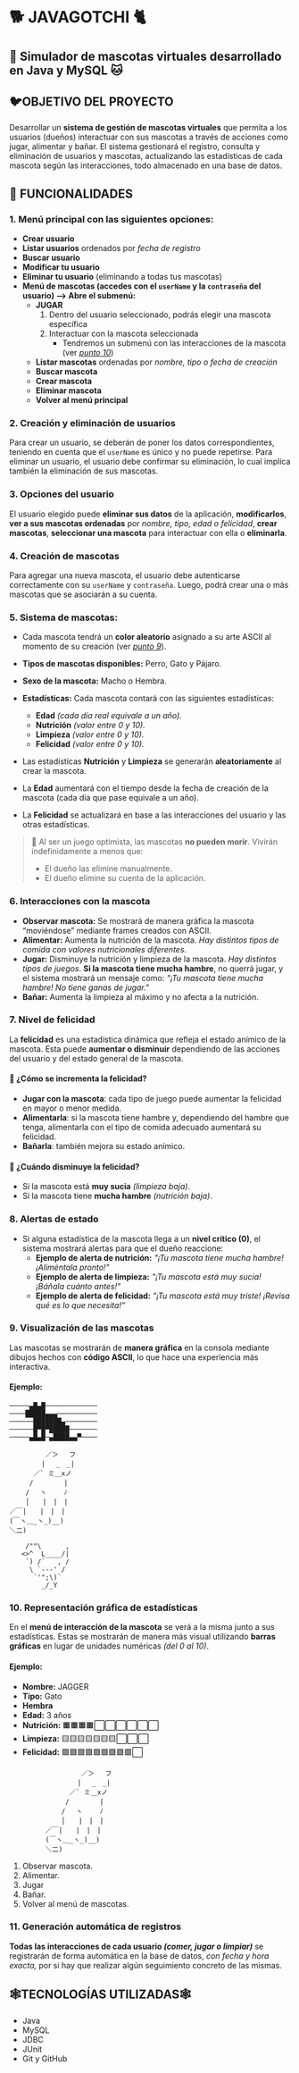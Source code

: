 # 🐕 JAVAGOTCHI 🐈
## 🐶 Simulador de mascotas virtuales desarrollado en Java y MySQL 🐱

## 🐦OBJETIVO DEL PROYECTO 
Desarrollar un **sistema de gestión de mascotas virtuales** que permita a los usuarios (dueños) 
interactuar con sus mascotas a través de acciones como jugar, alimentar y bañar. El sistema
gestionará el registro, consulta y eliminación de usuarios y mascotas, actualizando las estadísticas 
de cada mascota según las interacciones, todo almacenado en una base de datos.

## 🦴 FUNCIONALIDADES

### 1. Menú principal con las siguientes opciones:
- **Crear usuario**
- **Listar usuarios** ordenados por *fecha de registro*
- **Buscar usuario**
- **Modificar tu usuario**
- **Eliminar tu usuario** (eliminando a todas tus mascotas)
- **Menú de mascotas (accedes con el `userName` y la `contraseña` del usuario) --> Abre el submenú:** 
  - **JUGAR** 
    1. Dentro del usuario seleccionado, podrás elegir una mascota específica
    2. Interactuar con la mascota seleccionada
         - Tendremos un submenú con las interacciones de la mascota (ver [*punto 10*](#10-representación-gráfica-de-estadísticas))
  - **Listar mascotas** ordenadas por *nombre, tipo o fecha de creación*
  - **Buscar mascota**
  - **Crear mascota**
  - **Eliminar mascota**
  - **Volver al menú principal**

### 2. Creación y eliminación de usuarios  
Para crear un usuario, se deberán de poner los datos correspondientes, teniendo en cuenta que el `userName` es único y no puede repetirse.
Para eliminar un usuario, el usuario debe confirmar su eliminación, lo cual implica también la eliminación de sus mascotas.

### 3. Opciones del usuario
El usuario elegido puede **eliminar sus datos** de la aplicación, **modificarlos**, **ver a sus mascotas ordenadas** por *nombre, tipo, edad o felicidad*,
**crear mascotas**, **seleccionar una mascota** para interactuar con ella o **eliminarla**. 

### 4. Creación de mascotas
Para agregar una nueva mascota, el usuario debe autenticarse correctamente con su `userName` y `contraseña`. 
Luego, podrá crear una o más mascotas que se asociarán a su cuenta.

### 5. Sistema de mascotas:
- Cada mascota tendrá un **color aleatorio** asignado a su arte ASCII al momento de su creación (ver [*punto 9*](#9-visualización-de-las-mascotas)).
- **Tipos de mascotas disponibles:** Perro, Gato y Pájaro.
- **Sexo de la mascota:** Macho o Hembra.
- **Estadísticas:** Cada mascota contará con las siguientes estadísticas:
  - **Edad** *(cada día real equivale a un año).*
  - **Nutrición** *(valor entre 0 y 10).*
  - **Limpieza** *(valor entre 0 y 10).*
  - **Felicidad** *(valor entre 0 y 10).*

- Las estadísticas **Nutrición** y **Limpieza** se generarán **aleatoriamente** al crear la mascota.
- La **Edad** aumentará con el tiempo desde la fecha de creación de la mascota (cada día que pase equivale a un año).
- La **Felicidad** se actualizará en base a las interacciones del usuario y las otras estadísticas.

> 🐾 Al ser un juego optimista, las mascotas **no pueden morir**. Vivirán indefinidamente a menos que:
> - El dueño las elimine manualmente.
> - El dueño elimine su cuenta de la aplicación.

### 6. Interacciones con la mascota
- **Observar mascota:** Se mostrará de manera gráfica la mascota “moviéndose” mediante frames creados con ASCII.
- **Alimentar:** Aumenta la nutrición de la mascota. *Hay distintos tipos de comida con valores nutricionales diferentes.*
- **Jugar:** Disminuye la nutrición y limpieza de la mascota. *Hay distintos tipos de juegos*. **Si la mascota tiene mucha hambre**, no querrá jugar, y el sistema mostrará un mensaje como: *"¡Tu mascota tiene mucha hambre! No tiene ganas de jugar."*
- **Bañar:** Aumenta la limpieza al máximo y no afecta a la nutrición.
  
### 7. Nivel de felicidad
La **felicidad** es una estadística dinámica que refleja el estado anímico de la mascota. Esta puede **aumentar o disminuir** dependiendo de las acciones del usuario y del estado general de la mascota.

#### 🔼 ¿Cómo se incrementa la felicidad?
- **Jugar con la mascota**: cada tipo de juego puede aumentar la felicidad en mayor o menor medida.
- **Alimentarla**: si la mascota tiene hambre y, dependiendo del hambre que tenga, alimentarla con el tipo de comida adecuado aumentará su felicidad.
- **Bañarla**: también mejora su estado anímico.

#### 🔽 ¿Cuándo disminuye la felicidad?
- Si la mascota está **muy sucia** *(limpieza baja)*.
- Si la mascota tiene **mucha hambre** *(nutrición baja)*.

### 8. Alertas de estado
- Si alguna estadística de la mascota llega a un **nivel crítico (0)**, el sistema mostrará alertas para que el dueño reaccione:
  - **Ejemplo de alerta de nutrición:** *"¡Tu mascota tiene mucha hambre! ¡Aliméntala pronto!"*
  - **Ejemplo de alerta de limpieza:** *"¡Tu mascota está muy sucia! ¡Báñala cuánto antes!"*
  - **Ejemplo de alerta de felicidad:** *"¡Tu mascota está muy triste! ¡Revisa qué es lo que necesita!”*
  
### 9. Visualización de las mascotas
Las mascotas se mostrarán de **manera gráfica** en la consola mediante dibujos hechos con **código ASCII**, lo que hace una experiencia más interactiva.
#### Ejemplo:
```
─────▄█▄█─────────────
────█████▄▄▄──────────
──────███████▄────────
──────█▀█▀█████───────
─────▄█▄█─▄████▄▄▀────

         ／＞　 フ
        | 　_　_| 
      ／` ミ＿xノ 
     /　　　　 |
    /　 ヽ　　 ﾉ         
    │　　|　|　|       
／￣|　　|　|　|         
(￣ヽ＿_ヽ_)__)  
＼二)⠀

    /""\      ,
   <>^  L____/|
    `) /`   , /
     \ `---' /
      `'";\)`
        _/_Y
```
### 10. Representación gráfica de estadísticas
En el **menú de interacción de la mascota** se verá a la misma junto a sus estadísticas. Estas se mostrarán de manera más visual utilizando **barras gráficas** en lugar de unidades numéricas *(del 0 al 10)*. 
#### Ejemplo:
- **Nombre:** JAGGER
- **Tipo:** Gato
- **Hembra**
- **Edad:** 3 años
- **Nutrición:** 🟧🟧🟧🟧⬜⬜⬜⬜⬜⬜
- **Limpieza:** 🟨🟨🟨🟨🟨🟨🟨⬜⬜⬜
- **Felicidad:** 🟩🟩🟩🟩🟩🟩🟩🟩🟩⬜
```
                  ／＞　 フ
                 | 　_　_| 
               ／` ミ＿xノ 
              /　　　　 |
             /　 ヽ　　 ﾉ         
             │　　|　|　|       
         ／￣|　　|　|　|         
         (￣ヽ＿_ヽ_)__)  
         ＼二)⠀
```
1. Observar mascota.
2. Alimentar.
3. Jugar
4. Bañar.
5. Volver al menú de mascotas.
   
### 11. Generación automática de registros
**Todas las interacciones de cada usuario *(comer, jugar o limpiar)*** se registrarán de forma automática en la base de datos, *con fecha y hora exacta,* por si hay que realizar algún seguimiento concreto de las mismas.

## 🕸️TECNOLOGÍAS UTILIZADAS🕸️
- Java
- MySQL
- JDBC
- JUnit
- Git y GitHub
